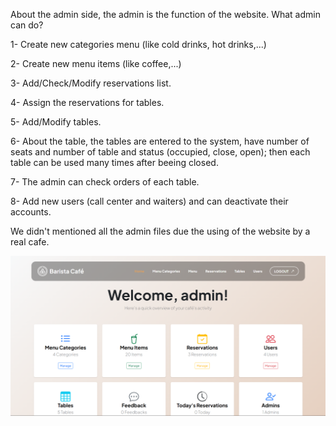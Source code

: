 About the admin side, the admin is the function of the website. 
What admin can do?

1- Create new categories menu (like cold drinks, hot drinks,...)

2- Create new menu items (like coffee,...)

3- Add/Check/Modify reservations list.

4- Assign the reservations for tables.

5- Add/Modify tables.

6- About the table, the tables are entered to the system, have number of seats and number of table and status (occupied, close, open); then each table can be used many times after beeing closed.

7- The admin can check orders of each table.

8- Add new users (call center and waiters) and can deactivate their accounts.

We didn't mentioned all the admin files due the using of the website by a real cafe.

![Website Preview](admin.png)
